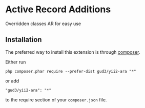 Active Record Additions
=======================
Overridden classes AR for easy use

Installation
------------

The preferred way to install this extension is through [composer](http://getcomposer.org/download/).

Either run

```
php composer.phar require --prefer-dist gud3/yii2-ara "*"
```

or add

```
"gud3/yii2-ara": "*"
```

to the require section of your `composer.json` file.